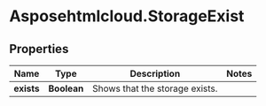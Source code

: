 # Asposehtmlcloud.StorageExist

## Properties
Name | Type | Description | Notes
------------ | ------------- | ------------- | -------------
**exists** | **Boolean** | Shows that the storage exists.              | 


